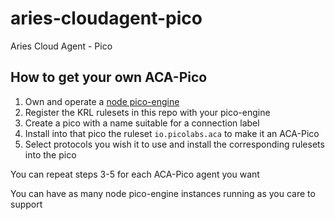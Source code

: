# aries-cloudagent-pico
Aries Cloud Agent - Pico

## How to get your own ACA-Pico

1. Own and operate a [node pico-engine](https://github.com/Picolab/pico-engine/tree/master/packages/pico-engine)
1. Register the KRL rulesets in this repo with your pico-engine
1. Create a pico with a name suitable for a connection label
1. Install into that pico the ruleset `io.picolabs.aca` to make it an ACA-Pico
1. Select protocols you wish it to use and install the corresponding rulesets into the pico

You can repeat steps 3-5 for each ACA-Pico agent you want

You can have as many node pico-engine instances running as you care to support

